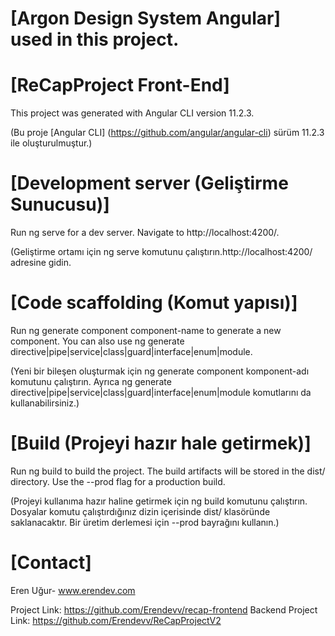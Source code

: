 # [Argon Design System Angular] used in this project.

# [ReCapProject Front-End]
This project was generated with Angular CLI version 11.2.3.

(Bu proje [Angular CLI] (https://github.com/angular/angular-cli) sürüm 11.2.3 ile oluşturulmuştur.)

# [Development server (Geliştirme Sunucusu)]
Run ng serve for a dev server. Navigate to http://localhost:4200/.

(Geliştirme ortamı için ng serve komutunu çalıştırın.http://localhost:4200/ adresine gidin.


# [Code scaffolding (Komut yapısı)]
Run ng generate component component-name to generate a new component. You can also use ng generate directive|pipe|service|class|guard|interface|enum|module.

(Yeni bir bileşen oluşturmak için ng generate component komponent-adı komutunu çalıştırın. Ayrıca ng generate directive|pipe|service|class|guard|interface|enum|module komutlarını da kullanabilirsiniz.)


# [Build (Projeyi hazır hale getirmek)]
Run ng build to build the project. The build artifacts will be stored in the dist/ directory. Use the --prod flag for a production build.

(Projeyi kullanıma hazır haline getirmek için ng build komutunu çalıştırın. Dosyalar komutu çalıştırdığınız dizin içerisinde dist/ klasöründe saklanacaktır. Bir üretim derlemesi için --prod bayrağını kullanın.)

# [Contact]
Eren Uğur- www.erendev.com

Project Link: https://github.com/Erendevv/recap-frontend
Backend Project Link: https://github.com/Erendevv/ReCapProjectV2
